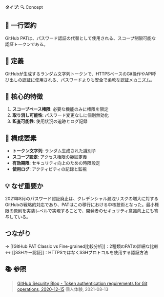 **タイプ**: 🔍 Concept

## 📝 一行要約
GitHub PATは、パスワード認証の代替として使用される、スコープ制限可能な認証トークンである。

## 🎯 定義
GitHubが生成するランダム文字列トークンで、HTTPSベースのGit操作やAPI呼び出しの認証に使用される、パスワードよりも安全で柔軟な認証メカニズム。

## 🔑 核心的特徴
1. **スコープベース権限**: 必要な機能のみに権限を限定
2. **取り消し可能性**: パスワード変更なしに個別無効化
3. **監査可能性**: 使用状況の追跡とログ記録

## 📐 構成要素
- **トークン文字列**: ランダム生成された識別子
- **スコープ設定**: アクセス権限の範囲定義
- **有効期限**: セキュリティ向上のための時限設定
- **使用ログ**: アクティビティの記録と監視

## 💡 なぜ重要か

2021年8月のパスワード認証廃止は、クレデンシャル漏洩リスクの増大に対するGitHubの戦略的対応であり、PATはこの移行における中核技術となった。最小権限の原則を実装レベルで実現することで、開発者のセキュリティ意識向上にも寄与している。

## つながり
→ [[GitHub PAT Classic vs Fine-grained比較分析]]：2種類のPATの詳細な比較
↔ [[SSHキー認証]]：HTTPSではなくSSHプロトコルを使用する認証方法

## 📚 参照
> [GitHub Security Blog - Token authentication requirements for Git operations, 2020-12-15](https://github.blog/2020-12-15-token-authentication-requirements-for-git-operations/)
> 個人体験, 2021-08-13